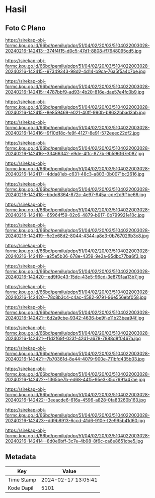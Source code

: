 # Hasil

## Foto C Plano

https://sirekap-obj-formc.kpu.go.id/66bd/pemilu/pdpr/51/04/02/20/03/5104022003028-20240216-142413--374f4f15-d0c5-47d1-8808-ff7648095cd5.jpg

https://sirekap-obj-formc.kpu.go.id/66bd/pemilu/pdpr/51/04/02/20/03/5104022003028-20240216-142415--97349343-98d2-4d14-b9ca-76a5f5a4c7be.jpg

https://sirekap-obj-formc.kpu.go.id/66bd/pemilu/pdpr/51/04/02/20/03/5104022003028-20240216-142415--4787bbf9-ad93-4b20-816e-dae57e4fc0b9.jpg

https://sirekap-obj-formc.kpu.go.id/66bd/pemilu/pdpr/51/04/02/20/03/5104022003028-20240216-142415--8e859469-e021-40ff-990b-b8632bbad3ab.jpg

https://sirekap-obj-formc.kpu.go.id/66bd/pemilu/pdpr/51/04/02/20/03/5104022003028-20240216-142416--9f10d18c-fe9f-4127-8e91-572eeec22df2.jpg

https://sirekap-obj-formc.kpu.go.id/66bd/pemilu/pdpr/51/04/02/20/03/5104022003028-20240216-142416--33466342-e9de-4ffc-877b-9b596f67e087.jpg

https://sirekap-obj-formc.kpu.go.id/66bd/pemilu/pdpr/51/04/02/20/03/5104022003028-20240216-142417--4dda81eb-c631-48c3-a803-0b0071bc2616.jpg

https://sirekap-obj-formc.kpu.go.id/66bd/pemilu/pdpr/51/04/02/20/03/5104022003028-20240216-142418--bbdd8364-872c-4e97-945a-cde2d9f1be66.jpg

https://sirekap-obj-formc.kpu.go.id/66bd/pemilu/pdpr/51/04/02/20/03/5104022003028-20240216-142418--65964f59-02c6-4879-b917-0b799921e10c.jpg

https://sirekap-obj-formc.kpu.go.id/66bd/pemilu/pdpr/51/04/02/20/03/5104022003028-20240216-142419--5e2e68d2-8044-4344-a8e3-0b767029b3c8.jpg

https://sirekap-obj-formc.kpu.go.id/66bd/pemilu/pdpr/51/04/02/20/03/5104022003028-20240216-142419--a25e5b36-678e-4359-9e3a-95dbc77ba6f3.jpg

https://sirekap-obj-formc.kpu.go.id/66bd/pemilu/pdpr/51/04/02/20/03/5104022003028-20240216-142420--ed9f0c43-15dc-43e5-96cd-3e8791aa13b7.jpg

https://sirekap-obj-formc.kpu.go.id/66bd/pemilu/pdpr/51/04/02/20/03/5104022003028-20240216-142420--78c8b3c4-c4ac-4582-9791-96e556ebf058.jpg

https://sirekap-obj-formc.kpu.go.id/66bd/pemilu/pdpr/51/04/02/20/03/5104022003028-20240216-142421--6d2a9cbe-9342-4636-be9f-e11b23bea94f.jpg

https://sirekap-obj-formc.kpu.go.id/66bd/pemilu/pdpr/51/04/02/20/03/5104022003028-20240216-142421--f1d2f69f-023f-42d1-a678-7888d8f0467a.jpg

https://sirekap-obj-formc.kpu.go.id/66bd/pemilu/pdpr/51/04/02/20/03/5104022003028-20240216-142421--7b70361d-8e44-4079-900e-711bfd435b03.jpg

https://sirekap-obj-formc.kpu.go.id/66bd/pemilu/pdpr/51/04/02/20/03/5104022003028-20240216-142422--1365be7b-ed68-44f5-95e3-35c7691a47ae.jpg

https://sirekap-obj-formc.kpu.go.id/66bd/pemilu/pdpr/51/04/02/20/03/5104022003028-20240216-142422--3eeacde6-616a-4596-a828-0fa83260b163.jpg

https://sirekap-obj-formc.kpu.go.id/66bd/pemilu/pdpr/51/04/02/20/03/5104022003028-20240216-142423--dd9b8913-6ccd-41d6-910e-f2e995b41d60.jpg

https://sirekap-obj-formc.kpu.go.id/66bd/pemilu/pdpr/51/04/02/20/03/5104022003028-20240216-142414--8d0e6bff-3c7e-4b98-8f6c-ca6e8651cbe5.jpg


## Metadata

| Key        | Value               |
| ---------- | ------------------- |
| Time Stamp | 2024-02-17 13:05:41 |
| Kode Dapil | 5101                |



